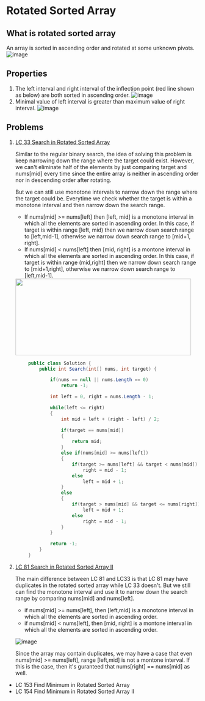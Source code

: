 # Rotated Sorted Array

## What is rotated sorted array
An array is sorted in ascending order and rotated at some unknown pivots.
![image](https://github.com/idanhuang/idanhuang.github.io/blob/master/image/roated_sorted_array_1.png)

## Properties
1. The left interval and right interval of the inflection point (red line shown as below) are both sorted in ascending order.
![image](https://github.com/idanhuang/idanhuang.github.io/blob/master/image/roated_sorted_array_2.png)
2. Minimal value of left interval is greater than maximum value of right interval.
![image](https://github.com/idanhuang/idanhuang.github.io/blob/master/image/roated_sorted_array_3.png)


## Problems
1. [LC 33 Search in Rotated Sorted Array](https://leetcode.com/problems/search-in-rotated-sorted-array/submissions/)
  
    Similar to the regular binary search, the idea of solving this problem is keep narrowing down the range where the target could exist. However, we can't eliminate half of the elements by just comparing target and nums[mid] every time since the entire array is neither in ascending order nor in descending order after rotating. 
    
    But we can still use monotone intervals to narrow down the range where the target could be. Everytime we check whether the target is within a monotone interval and then narrow down the search range.
    - If nums[mid] >= nums[left] then [left, mid] is a monotone interval in which all the elements are sorted in ascending order. In this case, if target is within range [left, mid) then we narrow down search range to [left,mid-1], otherwise we narrow down search range to [mid+1, right]. 
    - If nums[mid] < nums[left] then [mid, right] is a montone interval in which all the elements are sorted in ascending order. In this case, if target is within range (mid,right] then we narrow down search range to [mid+1,right], otherwise we narrow down search range to [left,mid-1].

   <img src="https://github.com/idanhuang/idanhuang.github.io/blob/master/image/rotated_sorted_array_4.png" data-canonical-src="https://github.com/idanhuang/idanhuang.github.io/blob/master/image/rotated_sorted_array_4.png" width="460" height="200" />
  
```C#
        public class Solution {
            public int Search(int[] nums, int target) {

                if(nums == null || nums.Length == 0)
                    return -1;

                int left = 0, right = nums.Length - 1;

                while(left <= right)
                {
                    int mid = left + (right - left) / 2;

                    if(target == nums[mid])
                    {
                        return mid;
                    }
                    else if(nums[mid] >= nums[left])
                    {
                        if(target >= nums[left] && target < nums[mid])
                            right = mid - 1;
                        else
                            left = mid + 1;
                    }
                    else
                    {
                        if(target > nums[mid] && target <= nums[right])
                            left = mid + 1;
                        else
                            right = mid - 1;
                    }
                }

                return -1;
            }
        }
```

2. [LC 81 Search in Rotated Sorted Array II](https://leetcode.com/problems/search-in-rotated-sorted-array-ii)

    The main difference between LC 81 and LC33 is that LC 81 may have duplicates in the rotated sorted array while LC 33 doesn't. But we still can find the monotone interval and use it to narrow down the search range by comparing nums[mid] and nums[left].
    - if nums[mid] >= nums[left], then [left,mid] is a monotone interval in which all the elements are sorted in ascending order.
    - if nums[mid] < nums[left], then [mid, right] is a montone interval in which all the elements are sorted in ascending order.

    ![image](https://github.com/idanhuang/idanhuang.github.io/blob/master/image/rotated_sorted_array_5.png)
    
    Since the array may contain duplicates, we may have a case that even nums[mid] >= nums[left], range [left,mid] is not a montone interval. If this is the case, then it's guranteed that nums[right] == nums[mid] as well.

- LC 153 Find Minimum in Rotated Sorted Array
- LC 154 Find Minimum in Rotated Sorted Array II
